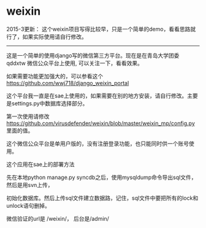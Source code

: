 weixin
======
2015-3更新：
这个weixin项目写得比较早，只是一个简单的demo，看看思路就行了，如果实际使用请自行修改。

-----

这是一个简单的使用django写的微信第三方平台。现在是在青岛大学团委 qddxtw 微信公众平台上使用, 可以关注一下，看看效果。

如果需要功能更加强大的，可以参看这个 https://github.com/wwj718/django_weixin_portal

这个平台我一直是在sae上使用的，如果需要在别的地方安装，请自行修改。主要是settings.py中数据库选择部分。

第一次使用请修改  https://github.com/virusdefender/weixin/blob/master/weixin_mp/config.py  里面的值。

这个微信公众平台是单用户版的，没有注册登录功能，也只能同时供一个账号使用。

这个应用在sae上的部署方法

先在本地python manage.py syncdb之后，使用mysqldump命令导出sql文件，然后是用svn上传，

初始化数据库。然后上传sql文件建立数据路，记住，sql文件中要把所有的lock和unlock语句删掉。

微信验证的url是 /weixin/， 后台是/admin/

